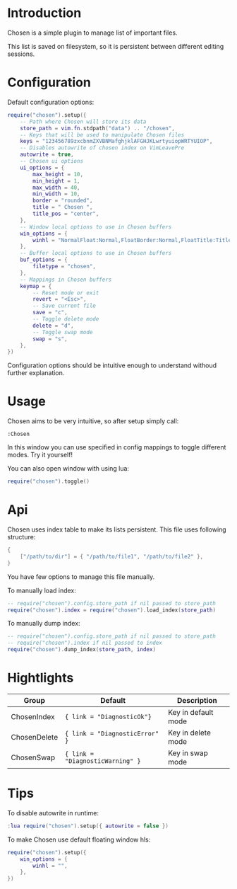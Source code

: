 # Introduction

Chosen is a simple plugin to manage list of important files.

This list is saved on filesystem, so it is persistent between
different editing sessions.

# Configuration

Default configuration options:

```lua
require("chosen").setup({
    -- Path where Chosen will store its data
    store_path = vim.fn.stdpath("data") .. "/chosen",
    -- Keys that will be used to manipulate Chosen files
    keys = "123456789zxcbnmZXVBNMafghjklAFGHJKLwrtyuiopWRTYUIOP",
    -- Disables autowrite of chosen index on VimLeavePre
    autowrite = true,
    -- Chosen ui options
    ui_options = {
        max_height = 10,
        min_height = 1,
        max_width = 40,
        min_width = 10,
        border = "rounded",
        title = " Chosen ",
        title_pos = "center",
    },
    -- Window local options to use in Chosen buffers
    win_options = {
        winhl = "NormalFloat:Normal,FloatBorder:Normal,FloatTitle:Title",
    },
    -- Buffer local options to use in Chosen buffers
    buf_options = {
        filetype = "chosen",
    },
    -- Mappings in Chosen buffers
    keymap = {
        -- Reset mode or exit
        revert = "<Esc>",
        -- Save current file
        save = "c",
        -- Toggle delete mode
        delete = "d",
        -- Toggle swap mode
        swap = "s",
    },
})
```

Configuration options should be intuitive enough to understand withoud further explanation.

# Usage

Chosen aims to be very intuitive, so after setup simply call:

```
:Chosen
```

In this window you can use specified in config mappings to toggle different modes.
Try it yourself!

You can also open window with using lua:

```lua
require("chosen").toggle()
```

# Api

Chosen uses index table to make its lists persistent.
This file uses following structure:

```lua
{
    ["/path/to/dir"] = { "/path/to/file1", "/path/to/file2" },
}
```

You have few options to manage this file manually.

To manually load index:

```lua
-- require("chosen").config.store_path if nil passed to store_path
require("chosen").index = require("chosen").load_index(store_path)
```

To manually dump index:

```lua
-- require("chosen").config.store_path if nil passed to store_path
-- require("chosen").index if nil passed to index
require("chosen").dump_index(store_path, index)
```

# Hightlights

| Group        | Default                          | Description
| ------------ | -------------------------------- | -------------------
| ChosenIndex  | `{ link = "DiagnosticOk"}`       | Key in default mode 
| ChosenDelete | `{ link = "DiagnosticError" }`   | Key in delete mode
| ChosenSwap   | `{ link = "DiagnosticWarning" }` | Key in swap mode

# Tips

To disable autowrite in runtime:

```lua
:lua require("chosen").setup({ autowrite = false })
```

To make Chosen use default floating window hls:

```lua
require("chosen").setup({
    win_options = {
        winhl = "",
    },
})
```
